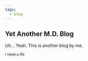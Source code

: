 ```yaml
---
tags:
  - blog
---
```

## Yet Another M.D. Blog
Uh... Yeah. This is another blog by me.

<sup>I need a life</sup>

